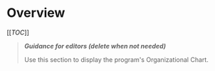 # Overview

[[_TOC_]]

>**_Guidance for editors (delete when not needed)_**
>
>Use this section to display the program's Organizational Chart.
>
